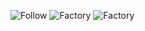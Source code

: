 ![Follow](https://img.shields.io/twitter/follow/courthive?color=%231DA1F2&logo=Twitter&style=flat-square)
![Factory](https://img.shields.io/github/downloads/CourtHive/tods-competition-factory/total)
![Factory](https://img.shields.io/github/commit-activity/month/CourtHive/tods-competition-factory)

<!--
/twitter/follow/:user?label=Follow
/github/downloads/:user/:repo/total
CourtHive/tods-competition-factory
/github/commit-activity/:interval/:user/:repo
->

### Hi there 👋

<!--
**CourtHive/CourtHive** is a ✨ _special_ ✨ repository because its `README.md` (this file) appears on your GitHub profile.

Here are some ideas to get you started:

- 🔭 I’m currently working on ...
- 🌱 I’m currently learning ...
- 👯 I’m looking to collaborate on ...
- 🤔 I’m looking for help with ...
- 💬 Ask me about ...
- 📫 How to reach me: ...
- 😄 Pronouns: ...
- ⚡ Fun fact: ...
-->
